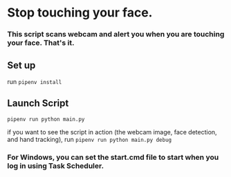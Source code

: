 # Stop touching your face.

### This script scans webcam and alert you when you are touching your face. That's it. 

## Set up 
run
```pipenv install```

## Launch Script
```pipenv run python main.py```

if you want to see the script in action (the webcam image, face detection, and hand tracking), run
```pipenv run python main.py debug```


### For Windows, you can set the start.cmd file to start when you log in using Task Scheduler.